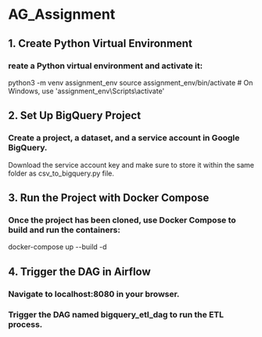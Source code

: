# AG_Assignment

## 1. Create Python Virtual Environment

### reate a Python virtual environment and activate it:

python3 -m venv assignment_env
source assignment_env/bin/activate  # On Windows, use 'assignment_env\Scripts\activate'

## 2. Set Up BigQuery Project

### Create a project, a dataset, and a service account in Google BigQuery.

Download the service account key and make sure to store it within the same folder as csv_to_bigquery.py file.

## 3. Run the Project with Docker Compose

### Once the project has been cloned, use Docker Compose to build and run the containers:

docker-compose up --build -d

## 4. Trigger the DAG in Airflow

### Navigate to localhost:8080 in your browser.

### Trigger the DAG named bigquery_etl_dag to run the ETL process.